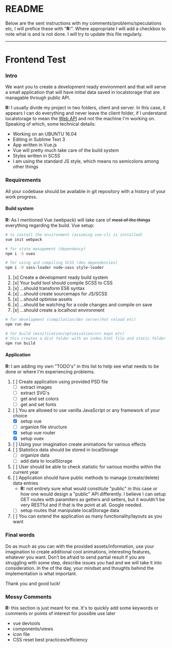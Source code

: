 # README

Below are the sent instructions with my comments/problems/speculations etc, I will prefice these with "**R:**". Where appropriate I will add a checkbox to note what is and is not done. I will try to update this file regularly.

---

# Frontend Test

### Intro

We want you to create a development ready environment and that will serve a small application that will have initial data saved in localstorage that are managable through public API.

**R:** I usually divide my project in two folders, client and server. In this case, it appears I can do everything and never leave the client folder, if I understand localstorage to mean the [Web API](https://developer.mozilla.org/en-US/docs/Web/API/Window/localStorage) and not the machine I'm working on. Speaking of which, some technical details:
* Working on an UBUNTU 16.04
* Editing in Sublime Text 3
* App written in Vue.js
* Vue will pretty much take care of the build system
* Styles written in SCSS
* I am using the standard JS style, which means no semicolons among other things

### Requirements

All your codebase should be available in git repository with a history of your work progress.

#### Build system

**R:** As I mentioned Vue (webpack) will take care of ~~most of the things~~ everything regarding the build. Vue setup:

```bash
# to install the environment (assuming vue-cli is installed)
vue init webpack

# for state management (dependency)
npm i -S vuex

# for using and compiling SCSS (dev dependencies)
npm i -D sass-loader node-sass style-loader
```


1. [x] Create a development ready build system
2. [x] Your build tool should compile SCSS to CSS
3. [x] …should transform ES6 syntax
4. [x] …should create sourcemaps for JS/SCSS
5. [x] …should optimise assets
6. [x] …should be watching for a code changes and compile on save
7. [x] …should create a localhost environment

```bash
# for development (compilation/dev server/hot reload etc)
npm run dev

# for build (minification/optimisation/src maps etc)
# this creates a dist folder with an index.html file and static folder where CSS/JS lives
npm run build
```

#### Application

**R:** I am adding my own "TODO's" in this list to help see what needs to be done or where I'm experiencing problems.

1. [ ] Create application using provided PSD file
    * [ ] extract images
    * [ ] extract SVG's
    * [ ] get and set colors
    * [ ] get and set fonts
2. [ ] You are allowed to use vanilla JavaScript or any framework of your choice
    * [x] setup vue
    * [ ] organize file structure
    * [x] setup vue router
    * [x] setup vuex
3. [ ] Using your imagination create animations for various effects
4. [ ] Statistics data should be stored in localStorage
    * [ ] organize data
    * [ ] add data to localStorage
5. [ ] User should be able to check statistic for various months within the current year
6. [ ] Application should have public methods to manage (create/delete) data entries
    * **R:** not entirely sure what would constitute "public" in this case or how one would design a "public" API differently. I believe I can setup GET routes with paramiters as getters and setters, but it wouldn't be very RESTful and if that is the point at all. Google needed.
    * [ ] setup routes that manipulate localStorage data
7. [ ] You can extend the application as many functionality/layouts as you want

### Final words

Do as much as you can with the provided assets/information, use your imagination to create additional cool animations, interesting features, whatever you want. Don’t be afraid to send partial result if you are struggling with some step, describe issues you had and we will take it into consideration. In the of the day, your mindset and thoughts behind the implementation is what important.

Thank you and good luck!

### Messy Comments

**R:** this section is just meant for me. It's to quickly add some keywords or comments or points of interest for possible use later
* vue devtools
* components/views
* icon file
* CSS reset best practices/efficiency